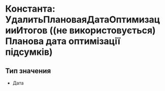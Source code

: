 ﻿# Константа: УдалитьПлановаяДатаОптимизацииИтогов ((не використовується) Планова дата оптимізації підсумків)

## Тип значения

- Дата

